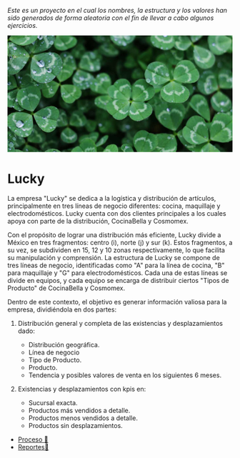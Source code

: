 <p><em>Este es un proyecto en el cual los nombres, la
  estructura y los valores han sido generados de forma aleatoria con el fin de llevar a cabo algunos ejercicios.</em></p>

<picture>
  <img src="https://github.com/DiegoAMA/Imagenes/blob/e6d734a41ccd8a2af6226984816177c8286bb45f/Lucky/trebol-cuatro-hojas.jpg"width="550">
</picture>

# Lucky


<p>La empresa "Lucky" se dedica a la logística y distribución de artículos, 
  principalmente en tres líneas de negocio diferentes: cocina, maquillaje y 
  electrodomésticos. Lucky cuenta con dos clientes principales a los cuales apoya con parte de la distribución,
  CocinaBella y Cosmomex. </p>

<p>Con el propósito de lograr una distribución más eficiente, Lucky divide a México en tres fragmentos:
  centro (i), norte (j) y sur (k). Estos fragmentos, a su vez, se subdividen en 15, 12 y 10 zonas respectivamente,
  lo que facilita su manipulación y comprensión. La estructura de Lucky se compone de tres líneas de negocio, 
  identificadas como "A" para la línea de cocina, "B" para maquillaje y "G" para electrodomésticos. Cada una de estas líneas se divide en equipos, y cada equipo se encarga de distribuir ciertos "Tipos de Producto" de CocinaBella y Cosmomex.</p>

Dentro de este contexto, el objetivo es generar información valiosa para la empresa, dividiéndola en dos partes:

1. Distribución general y completa de las existencias y desplazamientos dado:
	- Distribución geográfica.
	- Línea de negocio
	- Tipo de Producto.
	- Producto.
	- Tendencia y posibles valores de venta en los siguientes 6 meses.


2. Existencias y desplazamientos con kpis en:
	- Sucursal exacta.
	- Productos más vendidos a detalle.
	- Productos menos vendidos a detalle.
	- Productos sin desplazamientos.


* [Proceso :frog:](https://github.com/DiegoAMA/Empresa-lucky/blob/c676bf4d4c98c74f2285ff4752cd8a34ef83bcce/Programas/Proceso.md)
* [Reportes🌳](https://github.com/DiegoAMA/Empresa-lucky/blob/a82635a304bbbd73c9ca5cbb90073d111fbdab67/Reportes/Lucky%20Resultados.md)

  

